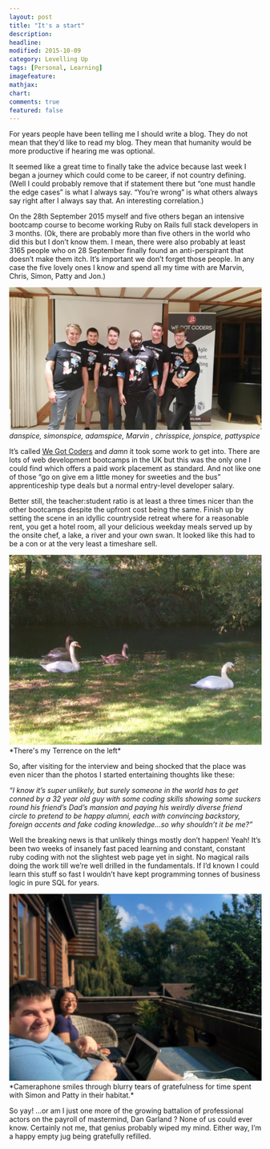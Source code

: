 ```yaml
---
layout: post
title: "It's a start"
description: 
headline: 
modified: 2015-10-09
category: Levelling Up
tags: [Personal, Learning]
imagefeature: 
mathjax: 
chart: 
comments: true
featured: false
---
```


For years people have been telling me I should write a blog. They do not mean that they’d like to read my blog. They mean that humanity would be more productive if hearing me was optional. 

It seemed like a great time to finally take the advice because last week I began a journey which could come to be career, if not country defining. (Well I could probably remove that if statement there but “one must handle the edge cases” is what I always say. “You’re wrong” is what others always say right after I always say that. An interesting correlation.)

On the 28th September 2015 myself and five others began an intensive bootcamp course to become working Ruby on Rails full stack developers in 3 months. (Ok, there are probably more than five others in the world who did this but I don’t know them. I mean, there were also probably at least 3165 people who on 28 September finally found an anti-perspirant that doesn’t make them itch. It’s important we don’t forget those people. In any case the five lovely ones I know and spend all my time with are Marvin, Chris, Simon, Patty and Jon.)

<img src="/images/the_marvin_band.jpg"><br>
*danspice, simonspice, adamspice,   Marvin  , chrisspice, jonspice, pattyspice*

It’s called <a href="http://www.wegotcoders.com">We Got Coders</a> and *damn* it took some work to get into. There are lots of web development bootcamps in the UK but this was the only one I could find which offers a paid work placement as standard. And not like one of those “go on give em a little money for sweeties and the bus” apprenticeship type deals but a normal entry-level developer salary.

Better still, the teacher:student ratio is at least a three times nicer than the other bootcamps despite the upfront cost being the same. Finish up by setting the scene in an idyllic countryside retreat where for a reasonable rent, you get a hotel room, all your delicious weekday meals served up by the onsite chef, a lake, a river and your own swan. It looked like this had to be a con or at the very least a timeshare sell.

<img src="/images/my_bud_terrence.jpg">
*There's my Terrence on the left*

So, after visiting for the interview and being shocked that the place was even nicer than the photos I started entertaining thoughts like these: 

<cite> “I know it’s super unlikely, but surely someone in the world has to get conned by a 32 year old guy with some coding skills showing some suckers round his friend’s Dad’s mansion and paying his weirdly diverse friend circle to pretend to be happy alumni, each with convincing backstory, foreign accents and fake coding knowledge...so why shouldn’t it be me?”
</cite>

Well the breaking news is that unlikely things mostly don’t happen! Yeah! It’s been two weeks of insanely fast paced learning and constant, constant ruby coding with not the slightest web page yet in sight. No magical rails doing the work till we’re well drilled in the fundamentals. If I’d known I could learn this stuff so fast I wouldn’t have kept programming tonnes of business logic in pure SQL for years.

<img src="/images/vaseline_smeared_colleagues.jpg">
*Cameraphone smiles through blurry tears of gratefulness for time spent with Simon and Patty in their habitat.*

So yay! ...or am I just one more of the growing battalion of professional actors on the payroll of mastermind, Dan Garland ? None of us could ever know. Certainly not me, that genius probably wiped my mind. Either way, I’m a happy empty jug being gratefully refilled.